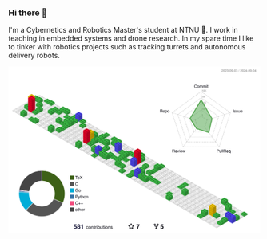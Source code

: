 ### Hi there 👋

I'm a Cybernetics and Robotics Master's student at NTNU 🤖. I work in teaching in embedded systems and drone research. In my spare time I like to tinker with robotics projects such as tracking turrets and autonomous delivery robots. 

<!--
**tordnat/tordnat** is a ✨ _special_ ✨ repository because its `README.md` (this file) appears on your GitHub profile.

Here are some ideas to get you started:

- 🔭 I’m currently working on ...
- 🌱 I’m currently learning ...
- 👯 I’m looking to collaborate on ...
- 🤔 I’m looking for help with ...
- 💬 Ask me about ...
- 📫 How to reach me: ...
- 😄 Pronouns: ...
- ⚡ Fun fact: ...
-->

![](./profile-3d-contrib/profile-gitblock.svg)
